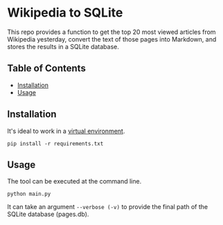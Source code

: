 # Wikipedia to SQLite

This repo provides a function to get the top 20 most viewed articles from Wikipedia yesterday, convert the text of those pages into Markdown, and stores the results in a SQLite database.

## Table of Contents

- [Installation](#installation)
- [Usage](#usage)

## Installation

It's ideal to work in a [virtual environment](https://docs.python.org/3/library/venv.html).
```
pip install -r requirements.txt
```

## Usage

The tool can be executed at the command line.
```
python main.py
```

It can take an argument `--verbose (-v)` to provide the final path of the SQLite database (pages.db).
